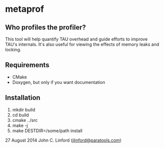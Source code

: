 metaprof
========

Who profiles the profiler?
--------------------------

This tool will help quantify TAU overhead and guide efforts to improve TAU's 
internals. It's also useful for viewing the effects of memory leaks and locking.

Requirements
-----------

 * CMake
 * Doxygen, but only if you want documentation

Installation
------------

 1. mkdir build
 2. cd build
 3. cmake ../src
 4. make -j
 5. make DESTDIR=/some/path install


27 August 2014
John C. Linford (jlinford@paratools.com)

